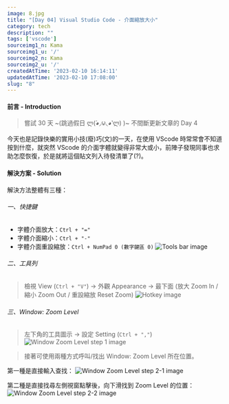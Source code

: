 ```yaml
---
image: 8.jpg
title: "[Day 04] Visual Studio Code - 介面縮放大小"
category: tech
description: ""
tags: ['vscode']
sourceimg1_n: Kama
sourceimg1_u: '/'
sourceimg2_n: Kama
sourceimg2_u: '/'
createdAtTime: '2023-02-10 16:14:11'
updatedAtTime: '2023-02-10 17:08:00'
slug: "8"
---
```


#### 前言 - Introduction

> 嘗試 30 天 ~(跳過假日 ლ(́◕◞౪◟◕‵ლ) )~ 不間斷更新文章的 Day 4

今天也是記錄快樂的實用小技(廢)巧(文)的一天，在使用 VScode 時常常會不知道按到什麼，就突然 VScode 的介面字體就變得非常大或小，前陣子發現同事也求助怎麼恢復，於是就將這個貼文列入待發清單了(?)。


#### 解決方案 - Solution

解決方法整體有三種：

###### 一、快捷鍵
- 字體介面放大：`Ctrl + "="`
- 字體介面縮小：`Ctrl + "-"`
- 字體介面重設縮放：`Ctrl + NumPad 0 (數字鍵區 0)`
![Tools bar image](/blog/8-1.jpg)

###### 二、工具列
> 檢視 View (`Ctrl + "V"`) → 外觀 Appearance → 最下面 (放大 Zoom In / 縮小 Zoom Out / 重設縮放 Reset Zoom)
![Hotkey image](/blog/8.jpg)

###### 三、Window: Zoom Level
> 左下角的工具圖示 → 設定 Setting (`Ctrl + ","`)
![Window Zoom Level step 1 image](/blog/8-2.jpg)

> 接著可使用兩種方式呼叫/找出 Window: Zoom Level 所在位置。

第一種是直接輸入查找：
![Window Zoom Level step 2-1 image](/blog/8-3.jpg)

第二種是直接找尋左側視窗點擊後，向下滑找到 Zoom Level 的位置：
![Window Zoom Level step 2-2 image](/blog/8-4.jpg)